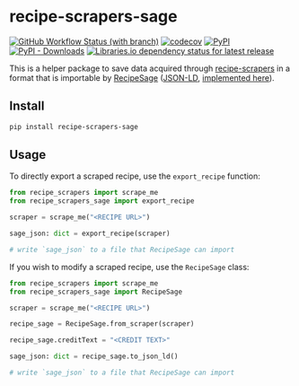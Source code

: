 # recipe-scrapers-sage


[![GitHub Workflow Status (with branch)](https://img.shields.io/github/actions/workflow/status/maxb2/recipe-scrapers-sage/ci.yml?branch=main&style=flat-square)](https://github.com/maxb2/recipe-scrapers-sage/actions/workflows/ci.yml)
[![codecov](https://codecov.io/github/maxb2/recipe-scrapers-sage/branch/main/graph/badge.svg?token=UAPS01UJEG)](https://codecov.io/github/maxb2/recipe-scrapers-sage)
[![PyPI](https://img.shields.io/pypi/v/recipe-scrapers-sage?style=flat-square)](https://pypi.org/project/recipe-scrapers-sage/)
[![PyPI - Downloads](https://img.shields.io/pypi/dm/recipe-scrapers-sage?style=flat-square)](https://pypi.org/project/recipe-scrapers-sage/#history)
[![Libraries.io dependency status for latest release](https://img.shields.io/librariesio/release/pypi/recipe-scrapers-sage?style=flat-square)](https://libraries.io/pypi/recipe-scrapers-sage)

This is a helper package to save data acquired through [recipe-scrapers](https://github.com/hhursev/recipe-scrapers/) in a format that is importable by [RecipeSage](https://github.com/julianpoy/RecipeSage) ([JSON-LD](https://en.wikipedia.org/wiki/JSON-LD), [implemented here](https://github.com/julianpoy/RecipeSage/blob/master/packages/backend/src/services/json-ld.js#L3-L34)).


## Install

```bash
pip install recipe-scrapers-sage
```

## Usage

To directly export a scraped recipe, use the `export_recipe` function:

```python
from recipe_scrapers import scrape_me
from recipe_scrapers_sage import export_recipe

scraper = scrape_me("<RECIPE URL>")

sage_json: dict = export_recipe(scraper)

# write `sage_json` to a file that RecipeSage can import
```

If you wish to modify a scraped recipe, use the `RecipeSage` class:

```python
from recipe_scrapers import scrape_me
from recipe_scrapers_sage import RecipeSage

scraper = scrape_me("<RECIPE URL>")

recipe_sage = RecipeSage.from_scraper(scraper)

recipe_sage.creditText = "<CREDIT TEXT>"

sage_json: dict = recipe_sage.to_json_ld()

# write `sage_json` to a file that RecipeSage can import
```